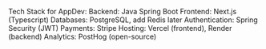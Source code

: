 Tech Stack for AppDev:
Backend: Java Spring Boot
Frontend: Next.js (Typescript)
Databases: PostgreSQL, add Redis later
Authentication: Spring Security (JWT)
Payments: Stripe
Hosting: Vercel (frontend), Render (backend)
Analytics: PostHog (open-source)

